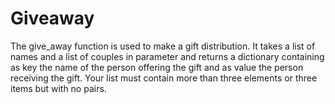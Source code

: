 # Giveaway

The give_away function is used to make a gift distribution.
    It takes a list of names and a list of couples in parameter and returns a dictionary containing as key
     the name of the person offering the gift and as value the person receiving the gift.
    Your list must contain more than three elements or three items but with no pairs.
